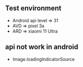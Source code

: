 ## Test environment
- Android api level => 31
- AVD => pixel 3a
- ARD => xiaomi 11 Ultra

## api not work in android
- Image.loadingIndicatorSource
